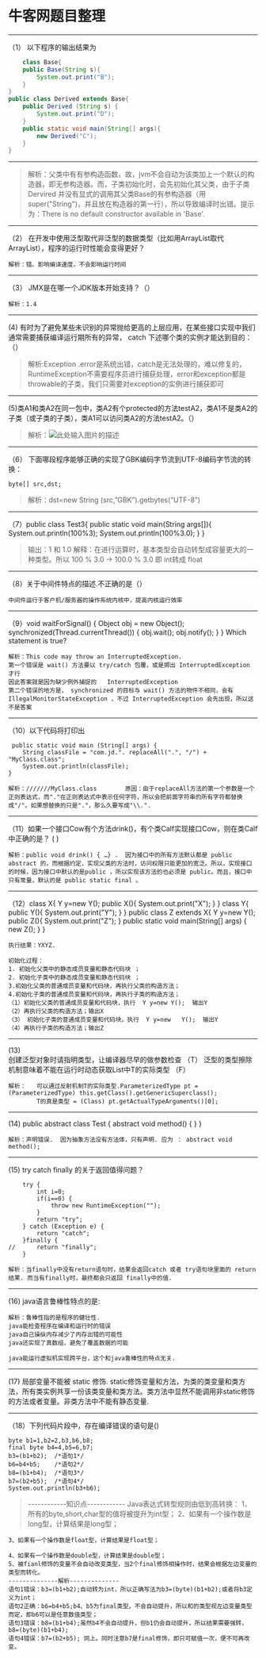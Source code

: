 ﻿# 牛客网题目整理

---

（1） 以下程序的输出结果为
```java
    class Base{
    public Base(String s){
        System.out.print("B");
    }
}
public class Derived extends Base{
    public Derived (String s) {
        System.out.print("D");
    }
    public static void main(String[] args){
        new Derived("C");
    }
}
```
---

> 解析：父类中有有参构造函数，故，jvm不会自动为该类加上一个默认的构造器，即无参构造器。而，子类初始化时，会先初始化其父类，由于子类 Dervired 并没有显式的调用其父类Base的有参构造器（用super("String")，并且放在构造器的第一行），所以导致编译时出错。提示为：There is no default constructor available in 'Base'.

---

（2） 在开发中使用泛型取代非泛型的数据类型（比如用ArrayList<String>取代ArrayList），程序的运行时性能会变得更好？

    解析：错。影响编译速度，不会影响运行时间

---

（3） JMX是在哪一个JDK版本开始支持？（）

    解析：1.4

---
 
(4) 有时为了避免某些未识别的异常抛给更高的上层应用，在某些接口实现中我们通常需要捕获编译运行期所有的异常， catch 下述哪个类的实例才能达到目的：（）

> 解析:Exception .error是系统出错，catch是无法处理的，难以修复的，RuntimeException不需要程序员进行捕获处理，error和exception都是throwable的子类，我们只需要对exception的实例进行捕获即可

---

(5)类A1和类A2在同一包中，类A2有个protected的方法testA2，类A1不是类A2的子类（或子类的子类），类A1可以访问类A2的方法testA2。（）

> 解析：![此处输入图片的描述][1]

---

（6） 下面哪段程序能够正确的实现了GBK编码字节流到UTF-8编码字节流的转换： 

    byte[] src,dst;
    
> 解析：dst=new String (src,”GBK”).getbytes(“UTF-8”)

---

（7）public class Test3{
     public static void main(String args[]){
        System.out.println(100%3);
        System.out.println(100%3.0);
     }
    }

>   输出：1 和 1.0  解释：在进行运算时，基本类型会自动转型成容量更大的一种类型。所以 100 % 3.0  -> 100.0  % 3.0 即 int转成 float

---

（8）关于中间件特点的描述.不正确的是（）

    中间件运行于客户机/服务器的操作系统内核中，提高内核运行效率
    
    
---

（9）void waitForSignal()
    {
        Object obj = new Object();
        synchronized(Thread.currentThread())
        {
            obj.wait();
            obj.notify();
        }
    }
    Which statement is true?
    
    解析：This code may throw an InterruptedException.
    第一个错误是 wait() 方法要以 try/catch 包覆，或是掷出 InterruptedException 才行   
    因此答案就是因为缺少例外捕捉的   InterruptedException
    第二个错误的地方是， synchronized 的目标与 wait() 方法的物件不相同，会有 IllegalMonitorStateException ，不过 InterruptedException 会先出现，所以这不是答案

 ---
 
（10）以下代码将打印出

     public static void main (String[] args) { 
        String classFile = "com.jd.". replaceAll(".", "/") + "MyClass.class";
        System.out.println(classFile);
    }

    解析：///////MyClass.class        原因：由于replaceAll方法的第一个参数是一个正则表达式，而"."在正则表达式中表示任何字符，所以会把前面字符串的所有字符都替换成"/"。如果想替换的只是"."，那么久要写成"\\.".
 
 ---
 
（11）如果一个接口Cow有个方法drink()，有个类Calf实现接口Cow，则在类Calf中正确的是？  ( )

    解析：public void drink() { …} .  因为接口中的所有方法默认都是 public abstract 的，而根据约定，实现父类的方法时，访问权限只能更加的宽泛。所以，实现接口的时候，因为接口中默认的是public ，所以实现该方法的也必须是 public。而且，接口中只有常量，默认的是 public static final 。
    
  ---
  
（12）class X{
        Y y=new Y();
        public X(){
            System.out.print("X");
        }
    }
    class Y{
        public Y(){
            System.out.print("Y");
        }
    }
    public class Z extends X{
        Y y=new Y();
        public Z(){
            System.out.print("Z");
        }
        public static void main(String[] args) {
            new Z();
        }
    }
    
    执行结果：YXYZ.
    
    初始化过程： 
    1. 初始化父类中的静态成员变量和静态代码块 ； 
    2. 初始化子类中的静态成员变量和静态代码块 ； 
    3.初始化父类的普通成员变量和代码块，再执行父类的构造方法；
    4.初始化子类的普通成员变量和代码块，再执行子类的构造方法；     
    （1）初始化父类的普通成员变量和代码块，执行  Y y=new Y();  输出Y 
    （2）再执行父类的构造方法；输出X
    （3） 初始化子类的普通成员变量和代码块，执行  Y y=new   Y();  输出Y 
    （4）再执行子类的构造方法；输出Z
 
---

(13)    
    创建泛型对象时请指明类型，让编译器尽早的做参数检查 （T）
    泛型的类型擦除机制意味着不能在运行时动态获取List<T>中T的实际类型    （F）
    
    解析：   可以通过反射机制T的实际类型.ParameterizedType pt = (ParameterizedType) this.getClass().getGenericSuperclass();
            T的真是类型 = (Class) pt.getActualTypeArguments()[0];
            
---   
   
(14) public abstract class Test {
        abstract void method() {
        }
    }
    
    解析：声明错误.  因为抽象方法没有方法体，只有声明. 应为 ： abstract void method();
    
 ---
 
 (15) try catch finally 的关于返回值得问题？
    
    	try {
			int i=0;
			if(i==0) {
				throw new RuntimeException("");
			}
			return "try";
		} catch (Exception e) {
			return "catch";
		}finally {
    //		return "finally";
		}
 
    解析：当finally中没有return语句时，结果会返回catch 或者 try语句块里面的 return 结果. 而当有finally时，最终都会只返回 finally中的值.
    
---

(16) java语言鲁棒性特点的是:

    解析：鲁棒性指的是程序的健壮性.
    java能检查程序在编译和运行时的错误
    java自己操纵内存减少了内存出错的可能性
    java还实现了真数组，避免了覆盖数据的可能
    
    java能运行虚拟机实现跨平台，这个和java鲁棒性的特点无关.

---

(17) 局部变量不能被 static 修饰. static修饰变量和方法，为类的类变量和类方法，所有类实例共享一份该类变量和类方法。类方法中显然不能调用非static修饰的方法或者变量。非类方法中不能有静态变量.

---

（18）下列代码片段中，存在编译错误的语句是()
    
    byte b1=1,b2=2,b3,b6,b8;
    final byte b4=4,b5=6,b7;
    b3=(b1+b2);  /*语句1*/
    b6=b4+b5;    /*语句2*/
    b8=(b1+b4);  /*语句3*/
    b7=(b2+b5);  /*语句4*/
    System.out.println(b3+b6);

>   ------------知识点------------
    Java表达式转型规则由低到高转换：
    1、所有的byte,short,char型的值将被提升为int型；
    2、如果有一个操作数是long型，计算结果是long型；

    3、如果有一个操作数是float型，计算结果是float型；

    4、如果有一个操作数是double型，计算结果是double型；
    5、被fianl修饰的变量不会自动改变类型，当2个final修饰相操作时，结果会根据左边变量的类型而转化。
    --------------解析--------------
    语句1错误：b3=(b1+b2);自动转为int，所以正确写法为b3=(byte)(b1+b2);或者将b3定义为int；
    语句2正确：b6=b4+b5;b4、b5为final类型，不会自动提升，所以和的类型视左边变量类型而定，即b6可以是任意数值类型；
    语句3错误：b8=(b1+b4);虽然b4不会自动提升，但b1仍会自动提升，所以结果需要强转，b8=(byte)(b1+b4);
    语句4错误：b7=(b2+b5); 同上。同时注意b7是final修饰，即只可赋值一次，便不可再改变。












    
  [1]: https://uploadfiles.nowcoder.net/images/20170711/6863719_1499741731233_5F07387D61B2FE3164FB8B079FE0376B